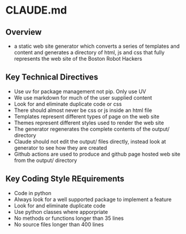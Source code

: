 # CLAUDE.md

## Overview

* a static web site generator which converts a series of templates and content and generates a directory of html, js and css that fully represents the web site of the Boston Robot Hackers

## Key Technical Directives

* Use uv for package management not pip. Only use UV
* We use markdown for much of the user supplied content
* Look for and eliminate duplicate code or css
* There should almost never be css or js inside an html file
* Templates represent different types of page on the web site
* Themes represent different styles used to render the web site
* The generator regenerates the complete contents of the output/ directory
* Claude should not edit the output/ files directly, instead look at generator to see how they are created
* Github actions are used to produce and github page hosted web site from the output/ directory

## Key Coding Style REquirements

* Code in python
* Always look for a well supported package to implement a feature
* Look for and eliminate duplicate code
* Use python classes where apporpriate
* No methods or functions longer than 35 lines
* No source files longer than 400 lines


